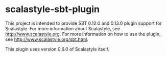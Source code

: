 # scalastyle-sbt-plugin

This project is intended to provide SBT 0.12.0 and 0.13.0 plugin support for Scalastyle.
For more information about Scalastyle, see http://www.scalastyle.org. For more information on how to use the plugin, see http://www.scalastyle.org/sbt.html.

This plugin uses version 0.6.0 of Scalastyle itself.

